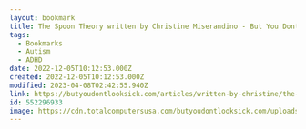```yaml
---
layout: bookmark
title: The Spoon Theory written by Christine Miserandino - But You Dont Look Sick? support for those with invisible illness or chronic illness
tags:
  - Bookmarks
  - Autism
  - ADHD
date: 2022-12-05T10:12:53.000Z
created: 2022-12-05T10:12:53.000Z
modified: 2023-04-08T02:42:55.940Z
link: https://butyoudontlooksick.com/articles/written-by-christine/the-spoon-theory
id: 552296933
image: https://cdn.totalcomputersusa.com/butyoudontlooksick.com/uploads/2011/05/thespoontheory_logo.jpg
---
```

